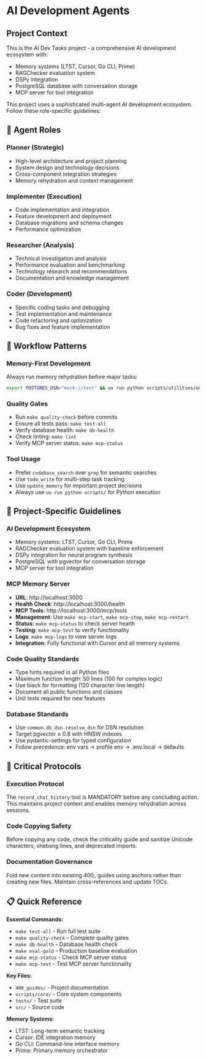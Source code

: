 # AI Development Agents

## Project Context

This is the AI Dev Tasks project - a comprehensive AI development ecosystem with:
- Memory systems (LTST, Cursor, Go CLI, Prime)
- RAGChecker evaluation system
- DSPy integration
- PostgreSQL database with conversation storage
- MCP server for tool integration

This project uses a sophisticated multi-agent AI development ecosystem. Follow these role-specific guidelines:

## 🤖 Agent Roles

### **Planner** (Strategic)
- High-level architecture and project planning
- System design and technology decisions
- Cross-component integration strategies
- Memory rehydration and context management

### **Implementer** (Execution)
- Code implementation and integration
- Feature development and deployment
- Database migrations and schema changes
- Performance optimization

### **Researcher** (Analysis)
- Technical investigation and analysis
- Performance evaluation and benchmarking
- Technology research and recommendations
- Documentation and knowledge management

### **Coder** (Development)
- Specific coding tasks and debugging
- Test implementation and maintenance
- Code refactoring and optimization
- Bug fixes and feature implementation

## 🔄 Workflow Patterns

### **Memory-First Development**
Always run memory rehydration before major tasks:
```bash
export POSTGRES_DSN="mock://test" && uv run python scripts/utilities/unified_memory_orchestrator.py --systems ltst cursor go_cli prime --role planner "current project status and core documentation"
```

### **Quality Gates**
- Run `make quality-check` before commits
- Ensure all tests pass: `make test-all`
- Verify database health: `make db-health`
- Check linting: `make lint`
- Verify MCP server status: `make mcp-status`

### **Tool Usage**
- Prefer `codebase_search` over `grep` for semantic searches
- Use `todo_write` for multi-step task tracking
- Use `update_memory` for important project decisions
- Always use `uv run python scripts/` for Python execution

## 🎯 Project-Specific Guidelines

### **AI Development Ecosystem**
- Memory systems: LTST, Cursor, Go CLI, Prime
- RAGChecker evaluation system with baseline enforcement
- DSPy integration for neural program synthesis
- PostgreSQL with pgvector for conversation storage
- MCP server for tool integration

### **MCP Memory Server**
- **URL**: http://localhost:3000
- **Health Check**: http://localhost:3000/health
- **MCP Tools**: http://localhost:3000/mcp/tools
- **Management**: Use `make mcp-start`, `make mcp-stop`, `make mcp-restart`
- **Status**: `make mcp-status` to check server health
- **Testing**: `make mcp-test` to verify functionality
- **Logs**: `make mcp-logs` to view server logs
- **Integration**: Fully functional with Cursor and all memory systems

### **Code Quality Standards**
- Type hints required in all Python files
- Maximum function length: 50 lines (100 for complex logic)
- Use black for formatting (120 character line length)
- Document all public functions and classes
- Unit tests required for new features

### **Database Standards**
- Use `common.db_dsn.resolve_dsn` for DSN resolution
- Target pgvector ≥ 0.8 with HNSW indexes
- Use pydantic-settings for typed configuration
- Follow precedence: env vars → profile env → .env.local → defaults

## 🚨 Critical Protocols

### **Execution Protocol**
The `record_chat_history` tool is MANDATORY before any concluding action. This maintains project context and enables memory rehydration across sessions.

### **Code Copying Safety**
Before copying any code, check the criticality guide and sanitize Unicode characters, shebang lines, and deprecated imports.

### **Documentation Governance**
Fold new content into existing 400_ guides using anchors rather than creating new files. Maintain cross-references and update TOCs.

## 📋 Quick Reference

**Essential Commands:**
- `make test-all` - Run full test suite
- `make quality-check` - Complete quality gates
- `make db-health` - Database health check
- `make eval-gold` - Production baseline evaluation
- `make mcp-status` - Check MCP server status
- `make mcp-test` - Test MCP server functionality

**Key Files:**
- `400_guides/` - Project documentation
- `scripts/core/` - Core system components
- `tests/` - Test suite
- `src/` - Source code

**Memory Systems:**
- LTST: Long-term semantic tracking
- Cursor: IDE integration memory
- Go CLI: Command-line interface memory
- Prime: Primary memory orchestrator